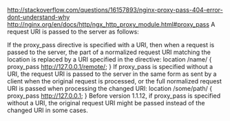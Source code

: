 http://stackoverflow.com/questions/16157893/nginx-proxy-pass-404-error-dont-understand-why
http://nginx.org/en/docs/http/ngx_http_proxy_module.html#proxy_pass
A request URI is passed to the server as follows:

If the proxy_pass directive is specified with a URI, then when a request is passed to the server, the part of a normalized request URI matching the location is replaced by a URI specified in the directive:
location /name/ {
    proxy_pass http://127.0.0.1/remote/;
}
If proxy_pass is specified without a URI, the request URI is passed to the server in the same form as sent by a client when the original request is processed, or the full normalized request URI is passed when processing the changed URI:
location /some/path/ {
    proxy_pass http://127.0.0.1;
}
Before version 1.1.12, if proxy_pass is specified without a URI, the original request URI might be passed instead of the changed URI in some cases.
